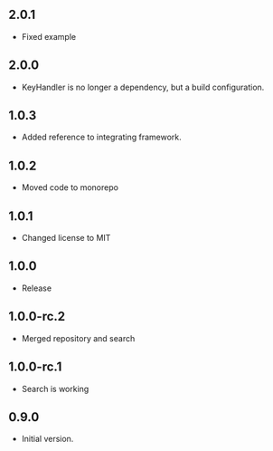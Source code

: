 ## 2.0.1

- Fixed example

## 2.0.0

- KeyHandler is no longer a dependency, but a build configuration.


## 1.0.3

- Added reference to integrating framework.


## 1.0.2

- Moved code to monorepo


## 1.0.1

- Changed license to MIT


## 1.0.0

- Release

## 1.0.0-rc.2

- Merged repository and search

## 1.0.0-rc.1

- Search is working

## 0.9.0

- Initial version.
